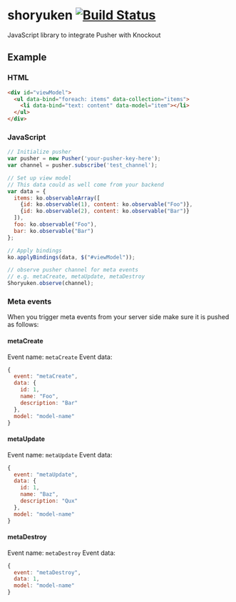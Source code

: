 # shoryuken [![Build Status](https://travis-ci.org/Tobscher/shoryuken.png?branch=master)](https://travis-ci.org/Tobscher/shoryuken)

JavaScript library to integrate Pusher with Knockout

## Example

### HTML

```html
<div id="viewModel">
  <ul data-bind="foreach: items" data-collection="items">
    <li data-bind="text: content" data-model="item"></li>
  </ul>
</div>
```

### JavaScript

```javascript
// Initialize pusher
var pusher = new Pusher('your-pusher-key-here');
var channel = pusher.subscribe('test_channel');

// Set up view model
// This data could as well come from your backend
var data = {
  items: ko.observableArray([
    {id: ko.observable(1), content: ko.observable("Foo")},
    {id: ko.observable(2), content: ko.observable("Bar")}
  ]),
  foo: ko.observable("Foo"),
  bar: ko.observable("Bar")
};

// Apply bindings
ko.applyBindings(data, $("#viewModel"));

// observe pusher channel for meta events
// e.g. metaCreate, metaUpdate, metaDestroy
Shoryuken.observe(channel);
```

### Meta events

When you trigger meta events from your server side make sure it is pushed
as follows:

#### metaCreate

Event name: `metaCreate`
Event data:
```javascript
{
  event: "metaCreate",
  data: {
    id: 1,
    name: "Foo",
    description: "Bar"
  },
  model: "model-name"
}
```

#### metaUpdate

Event name: `metaUpdate`
Event data:
```javascript
{
  event: "metaUpdate",
  data: {
    id: 1,
    name: "Baz",
    description: "Qux"
  },
  model: "model-name"
}
```

#### metaDestroy

Event name: `metaDestroy`
Event data:
```javascript
{
  event: "metaDestroy",
  data: 1,
  model: "model-name"
}
```
